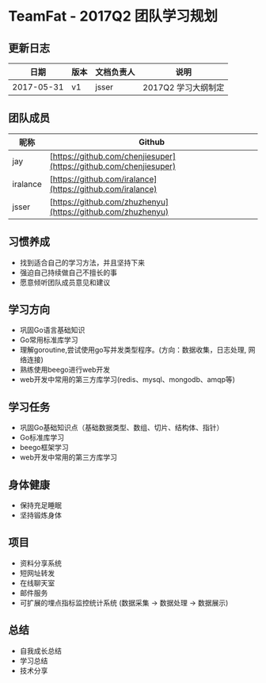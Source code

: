 # TeamFat - 2017Q2 团队学习规划

## 更新日志

| 日期 | 版本 | 文档负责人 | 说明 | 
| --- | --- | --- | --- |
| 2017-05-31 | v1 | jsser | 2017Q2 学习大纲制定 |

## 团队成员

| 昵称 | Github |
| --- | --- |
| jay | [https://github.com/chenjiesuper](https://github.com/chenjiesuper) |
| iralance | [https://github.com/iralance](https://github.com/iralance) |
| jsser | [https://github.com/zhuzhenyu](https://github.com/zhuzhenyu) | 

## 习惯养成

* 找到适合自己的学习方法，并且坚持下来
* 强迫自己持续做自己不擅长的事
* 愿意倾听团队成员意见和建议

## 学习方向

* 巩固Go语言基础知识
* Go常用标准库学习
* 理解goroutine,尝试使用go写并发类型程序。(方向：数据收集，日志处理, 网络连接)
* 熟练使用beego进行web开发
* web开发中常用的第三方库学习(redis、mysql、mongodb、amqp等)

## 学习任务

* 巩固Go基础知识点（基础数据类型、数组、切片、结构体、指针）
* Go标准库学习
* beego框架学习
* web开发中常用的第三方库学习

## 身体健康

* 保持充足睡眠 
* 坚持锻炼身体

## 项目

* 资料分享系统 
* 短网址转发   
* 在线聊天室	 
* 邮件服务     
* 可扩展的埋点指标监控统计系统 (数据采集 -> 数据处理 -> 数据展示)  

## 总结

* 自我成长总结
* 学习总结
* 技术分享



